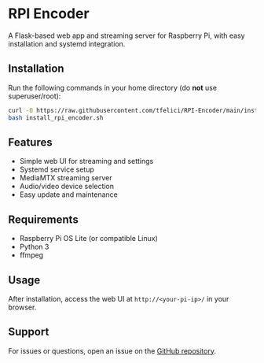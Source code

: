 # RPI Encoder

A Flask-based web app and streaming server for Raspberry Pi, with easy installation and systemd integration.

## Installation

Run the following commands in your home directory (do **not** use superuser/root):

```sh
curl -O https://raw.githubusercontent.com/tfelici/RPI-Encoder/main/install_rpi_encoder.sh
bash install_rpi_encoder.sh
```

## Features

- Simple web UI for streaming and settings
- Systemd service setup
- MediaMTX streaming server
- Audio/video device selection
- Easy update and maintenance

## Requirements

- Raspberry Pi OS Lite (or compatible Linux)
- Python 3
- ffmpeg

## Usage

After installation, access the web UI at `http://<your-pi-ip>/` in your browser.

## Support

For issues or questions, open an issue on the [GitHub repository](https://github.com/tfelici/RPI-Encoder).
